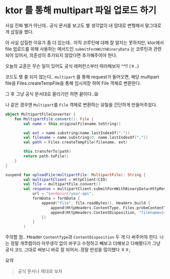 # ktor 를 통해 multipart 파일 업로드 하기

사실 진짜 별거 아닌데.. 공식 문서를 보고도 별 생각없이 내 맘대로 변형해서 말그대로 개 삽질을 했다.

아 사실 삽질한 이유가 좀 더 있는데.. 아직 코루틴에 대해 잘 알지는 못하지만, ktor에서 file 업로드를 위해 사용하는 메서드인 `submitFormWithBinaryData` 는 코루틴과 관련되어 있어서, 의존성이 추가되지 않았다면 추가해주어야 한다.


오늘의 교훈은 무슨 일이 있어도 공식 레퍼런스부터 따라해보자 ^^!! (ㅎ..)

코드도 몇 줄 되지 않는다.. `multipart` 를 통해 request가 들어오면, 해당 multipart file을 Files.createTempFile을 통해 임시저장 하여 File 객체로 변환한다.

그 후 그냥 공식 문서대로 올리기만 하면 끝이다..😫 

나 같은 경우엔 `Multipart`를 `File` 객체로 변환하는 유틸을 간단하게 만들어주었다.

``` kotlin
object MultipartFileConverter {
    fun MultipartFile.convert(): File {
        val name = this.originalFilename.toString()

        val ext = name.substring(name.lastIndexOf("."))
        val filename = name.substring(0, name.lastIndexOf("."))
        val path = Files.createTempFile(filename, ext)

        this.transferTo(path)
        return path.toFile()
    }
}
```

``` Kotlin
suspend fun uploadFile(multipartFile: MultipartFile): String {
        val multipartClient = HttpClient(CIO)
        val file = multipartFile.convert()
        val response = multipartClient.submitFormWithBinaryData<HttpResponse>(
            url = "$endpoint/your-api",
            formData = formData {
                append("file", file.readBytes(), Headers.build {
                    append(HttpHeaders.ContentType, Files.probeContentType(file.toPath()))
                    append(HttpHeaders.ContentDisposition, "filename=${file.name}")
                })
            }
        )

``` 

주의할 점.. Header `ContentType`과 `ContentDisposition` 두 개 다 써주어야 한다. 나는 정말 개쪼렙이라 아무생각 없이 바꾸고 수정하고 빼보고 더해보고 다해봤다가 그냥 공식 코드 그대로 써보니 바로 잘 되어서..정말 반성을 많이했다 ㅎㅎ;

요약
> 공식 문서나 제대로 보자
